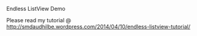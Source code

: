 Endless ListView Demo

Please read my tutorial @ http://smdaudhilbe.wordpress.com/2014/04/10/endless-listview-tutorial/
